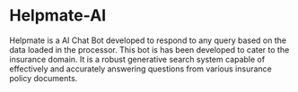 # Helpmate-AI
Helpmate is a AI Chat Bot developed to respond to any query based on the data loaded in the processor. This bot is has been developed to cater to the insurance domain. It is a robust generative search system capable of effectively and accurately answering questions from various insurance policy documents.
